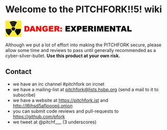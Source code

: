 # Welcome to the PITCHFORK!!5! wiki

![experimental](img/experimental.png)

Although we put a lot of effort into making the PITCHFORK secure,
please allow some time and reviews to pass until generally recommended
as a cyber-silver-bullet. **Use this product at your own risk.**

## Contact

- we have an irc channel #pitchfork on ircnet
- we have a mailing-list at pitchfork@lists.hsbp.org (send a mail to it to subscribe)
- we have a website at https://pitchfork.ist and http://l6jhsd5aflooopjj.onion
- you can submit code reviews and pull-requests to https://github.com/pfork
- we tweet at @pitchf___ (3 underscores)
